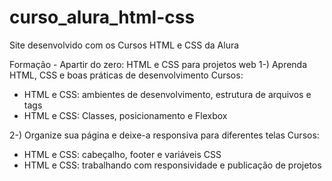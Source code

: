 # curso_alura_html-css
Site desenvolvido com os Cursos HTML e CSS da Alura 

Formação - Apartir do zero: HTML e CSS para projetos web
1-) Aprenda HTML, CSS e boas práticas de desenvolvimento
  Cursos:
  - HTML e CSS: ambientes de desenvolvimento, estrutura de arquivos e tags
  - HTML e CSS: Classes, posicionamento e Flexbox
    
2-)  Organize sua página e deixe-a responsiva para diferentes telas
Cursos:
- HTML e CSS: cabeçalho, footer e variáveis CSS
- HTML e CSS: trabalhando com responsividade e publicação de projetos
